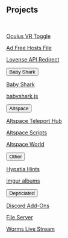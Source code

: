 <h2 id="projects">Projects</h2>
<br>
<p><a href="/ovrtoggle">Oculus VR Toggle</a></p>
<p><a href="/noad">Ad Free Hosts File</a></p>
<p><a href='/lar'>Lovense API Redirect</a></p>
<div class="encase">
	<button class="collapsible" id="openme" data-parent="openme" data-child="openme-child">Baby Shark</button>
	<div id="openme-child" class="innertext center" data-parent="openme">
		<p><a id="babyshark" href='/babyshark' data-parent="openme">Baby Shark</a></p>
		<p><a id="babyshark-source" href='/babyshark/babyshark.js'>babyshark.js</a></p>
	</div>
	<button class="collapsible" id="altvr" data-parent="altvr" data-child="altvr-child">Altspace</button>
	<div id="altvr-child" class="innertext center" data-parent="altvr">
		<p><a href="/althub" data-parent="altvr">Altspace Teleport Hub</a></p>
		<p><a href="/AltspaceVR/" data-parent="altvr">Altspace Scripts</a></p>
		<p><a href="https://account.altvr.com/worlds/954689156213113037" data-parent="altvr">Altspace World</a></p>
	</div>
	<button class="collapsible" id="other" data-parent="other" data-child="other-child">Other</button>
	<div id="other-child" class="innertext center" data-parent="other">
		<p><a href="/hypatia" data-parent="other">Hypatia Hints</a></p>
		<p><a href="https://lunartiger69.imgur.com/" target="_blank" data-parent="other">imgur albums</a></p>
	</div>
	<button class="collapsible" id="depreciated" data-parent="depreciated" data-child="depreciated-child">Depriciated</button>
	<div id="depreciated-child" class="innertext center" data-parent="depreciated">
		<p><a href='/Discord' data-parent="depreciated">Discord Add-Ons</a></p>
		<p><a href='/fs-up'>File Server</a></p>
		<p><a href="/worms" data-parent="depreciated">Worms Live Stream</a></p>
		<iframe id="wormsembed" allow="autoplay; encrypted-media" style="max-width:100%;height:320px;width:570px;border: 0px" allowfullscreen  data-parent="depreciated"></iframe>
	</div>
</div>
<script src="https://www.gstatic.com/firebasejs/5.1.0/firebase-app.js"></script>
<script src="https://www.gstatic.com/firebasejs/5.1.0/firebase-database.js"></script>
<script>
	// Initialize Firebase
	var config = {
		databaseURL: "https://worms-68137.firebaseio.com",
	};
	firebase.initializeApp(config);
	var database = firebase.database();
	var state = database.ref('state');
	state.on('value', (function(snapshot) {
		var stateVal = snapshot.val();
		var id = database.ref('id');
		id.on('value', (function(snapshot) {
			var idVal = snapshot.val();
			if(!stateVal){
				document.getElementById('wormsembed').src = "https://www.youtube.com/embed/dQw4w9WgXcQ";
			}
			else{
				document.getElementById('wormsembed').src = "https://www.youtube.com/embed/"+idVal;
			}
		}));
	}));
</script>
<script src="/assets/js/collapsible.js"></script>